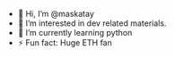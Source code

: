 - 👋 Hi, I’m @maskatay
- 👀 I’m interested in dev related materials.
- 🌱 I’m currently learning python
- ⚡ Fun fact: Huge ETH fan

<!---
maskatay/maskatay is a ✨ special ✨ repository because its `README.md` (this file) appears on your GitHub profile.
You can click the Preview link to take a look at your changes.
--->
